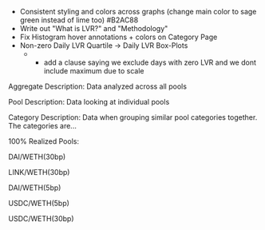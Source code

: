 - Consistent styling and colors across graphs (change main color to sage green instead of lime too) #B2AC88
- Write out "What is LVR?" and "Methodology"
- Fix Histogram hover annotations + colors on Category Page
- Non-zero Daily LVR Quartile -> Daily LVR Box-Plots
    - * add a clause saying we exclude days with zero LVR and we dont include maximum due to scale



Aggregate Description:
Data analyzed across all pools

Pool Description:
Data looking at individual pools

Category Description:
Data when grouping similar pool categories together. The categories are...


100% Realized Pools:

DAI/WETH(30bp)

LINK/WETH(30bp)

DAI/WETH(5bp)

USDC/WETH(5bp)

USDC/WETH(30bp)